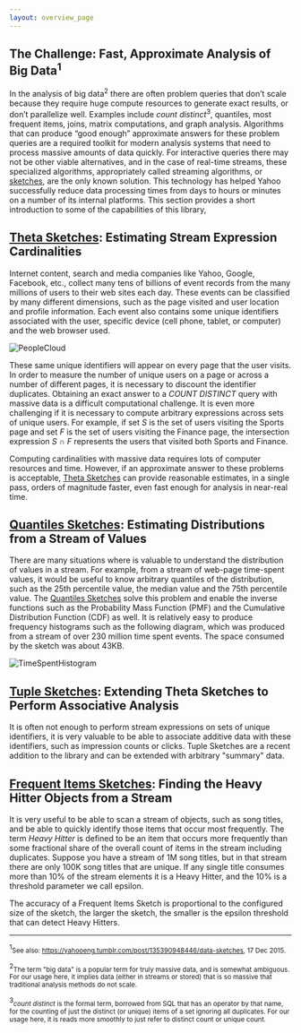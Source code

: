 ```yaml
---
layout: overview_page
---
```


## The Challenge: Fast, Approximate Analysis of Big Data<sup>1</sup>
In the analysis of big data<sup>2</sup> there are often problem queries that don’t scale because they require huge compute resources to generate exact results, or don’t parallelize well. Examples include <i>count distinct</i><sup>3</sup>, quantiles, most frequent items, joins, matrix computations, and graph analysis. Algorithms that can produce “good enough” approximate answers for these problem queries are a required toolkit for modern analysis systems that need to process massive amounts of data quickly. For interactive queries there may not be other viable alternatives, and in the case of real-time streams, these specialized algorithms, appropriately called streaming algorithms, or [sketches](SketchOrigins.html), are the only known solution. This technology has helped Yahoo successfully reduce data processing times from days to hours or minutes on a number of its internal platforms. This section provides a short introduction to some of the capabilities of this library, 

## [Theta Sketches](Theta/ThetaSketchFramework.html): Estimating Stream Expression Cardinalities
Internet content, search and media companies like Yahoo, Google, Facebook, etc., collect many tens of billions of event records from the many millions of users to their web sites each day.  These events can be classified by many different dimensions, such as the page visited and user location and profile information.  Each event also contains some unique identifiers associated with the user, specific device (cell phone, tablet, or computer) and the web browser used.  

<img class="doc-img-full" src="{{site.docs_img_dir}}PeopleCloud.png" alt="PeopleCloud" />

These same unique identifiers will appear on every page that the user visits.  In order to measure the number of unique users on a page or across a number of different pages, it is necessary to discount the identifier duplicates.  Obtaining an exact answer to a _COUNT DISTINCT_ query with massive data is a difficult computational challenge. It is even more challenging if it is necessary to compute arbitrary expressions across sets of unique users. For example, if set _S_ is the set of users visiting the Sports page and set _F_ is the set of users visiting the Finance page, the intersection expression _S &#8745; F_ represents the users that visited both Sports and Finance.

Computing cardinalities with massive data requires lots of computer resources and time.
However, if an approximate answer to these problems is acceptable, [Theta Sketches](Theta/ThetaSketchFramework.html) can provide reasonable estimates, in a single pass, orders of magnitude faster, even fast enough for analysis in near-real time.

## [Quantiles Sketches](QuantilesOverview.html): Estimating Distributions from a Stream of Values
There are many situations where is valuable to understand the distribution of values in a stream. For example, from a stream of web-page time-spent values, it would be useful to know arbitrary quantiles of the distribution, such as the 25th percentile value, the median value and the 75th percentile value. The [Quantiles Sketches](QuantilesOverview.html) solve this problem and enable the inverse functions such as the Probability Mass Function (PMF) and the Cumulative Distribution Function (CDF) as well. It is relatively easy to produce frequency histograms such as the following diagram, which was produced from a stream of over 230 million time spent events. The space consumed by the sketch was about 43KB.

<img class="doc-img-full" src="{{site.docs_img_dir}}TimeSpentHistogram.png" alt="TimeSpentHistogram" />

## [Tuple Sketches](Tuple/TupleOverview.html): Extending Theta Sketches to Perform Associative Analysis 
It is often not enough to perform stream expressions on sets of unique identifiers, it is very valuable to be able to associate additive data with these identifiers, such as impression counts or clicks.  Tuple Sketches are a recent addition to the library and can be extended with arbitrary "summary" data.  

## [Frequent Items Sketches]({{site.docs_dir}}/FrequentItems/FrequentItemsOverview.html): Finding the Heavy Hitter Objects from a Stream
It is very useful to be able to scan a stream of objects, such as song titles, and be able to quickly identify those items that occur most frequently.  The term <i>Heavy Hitter</i> is defined to be an item that occurs more frequently than some fractional share of the overall count of items
in the stream including duplicates.  Suppose you have a stream of 1M song titles, but in that stream there are only 100K song titles that are unique. If any single title consumes more than 10% of the stream elements it is a Heavy Hitter, and the 10% is a threshold parameter we call epsilon.

The accuracy of a Frequent Items Sketch is proportional to the configured size of the sketch, the larger the sketch, the smaller is the epsilon threshold that can detect Heavy Hitters. 



________________________
<sup>1</sup><small>See also: <https://yahooeng.tumblr.com/post/135390948446/data-sketches>, 17 Dec 2015.</small>

<sup>2</sup><small>The term "big data" is a popular term for truly massive data, and is somewhat ambiguous. For our usage here, it implies data (either in streams or stored) that is so massive that traditional analysis methods do not scale.</small>

<sup>3</sup><small><i>count distinct</i> is the formal term, borrowed from SQL that has an operator by that name, for the counting of just the distinct (or unique) items of a set ignoring all duplicates. For our usage here, it is reads more smoothly to just refer to distinct count or unique count.</small>

